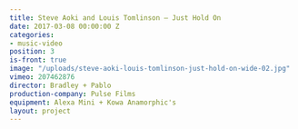 ```yaml
---
title: Steve Aoki and Louis Tomlinson — Just Hold On
date: 2017-03-08 00:00:00 Z
categories:
- music-video
position: 3
is-front: true
image: "/uploads/steve-aoki-louis-tomlinson-just-hold-on-wide-02.jpg"
vimeo: 207462876
director: Bradley + Pablo
production-company: Pulse Films
equipment: Alexa Mini + Kowa Anamorphic's
layout: project
---
```


